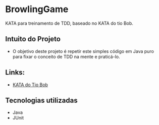 # BrowlingGame
KATA para treinamento de TDD, baseado no KATA do tio Bob.

## Intuito do Projeto

- O objetivo deste projeto é repetir este simples código em Java puro para fixar o conceito de TDD na mente e praticá-lo.

## Links: 
 
- [KATA do Tio Bob](http://butunclebob.com/ArticleS.UncleBob.TheBowlingGameKata)



## Tecnologias utilizadas

- Java
- JUnit



